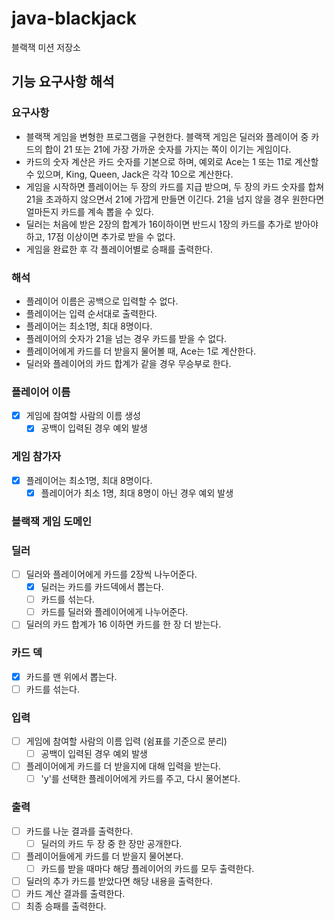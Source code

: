 # java-blackjack

블랙잭 미션 저장소

## 기능 요구사항 해석

### 요구사항

- 블랙잭 게임을 변형한 프로그램을 구현한다. 블랙잭 게임은 딜러와 플레이어 중 카드의 합이 21 또는 21에 가장 가까운 숫자를 가지는 쪽이 이기는 게임이다.
- 카드의 숫자 계산은 카드 숫자를 기본으로 하며, 예외로 Ace는 1 또는 11로 계산할 수 있으며, King, Queen, Jack은 각각 10으로 계산한다.
- 게임을 시작하면 플레이어는 두 장의 카드를 지급 받으며, 두 장의 카드 숫자를 합쳐 21을 초과하지 않으면서 21에 가깝게 만들면 이긴다. 21을 넘지 않을 경우 원한다면 얼마든지 카드를 계속 뽑을 수 있다.
- 딜러는 처음에 받은 2장의 합계가 16이하이면 반드시 1장의 카드를 추가로 받아야 하고, 17점 이상이면 추가로 받을 수 없다.
- 게임을 완료한 후 각 플레이어별로 승패를 출력한다.

### 해석

- 플레이어 이름은 공백으로 입력할 수 없다.
- 플레이어는 입력 순서대로 출력한다.
- 플레이어는 최소1명, 최대 8명이다.
- 플레이어의 숫자가 21을 넘는 경우 카드를 받을 수 없다.
- 플레이어에게 카드를 더 받을지 물어볼 때, Ace는 1로 계산한다.
- 딜러와 플레이어의 카드 합계가 같을 경우 무승부로 한다.

### 플레이어 이름

- [x] 게임에 참여할 사람의 이름 생성
    - [x] 공백이 입력된 경우 예외 발생

### 게임 참가자

- [x] 플레이어는 최소1명, 최대 8명이다.
    - [x] 플레이어가 최소 1명, 최대 8명이 아닌 경우 예외 발생

### 블랙잭 게임 도메인

### 딜러

- [ ] 딜러와 플레이어에게 카드를 2장씩 나누어준다.
    - [x] 딜러는 카드를 카드덱에서 뽑는다.
    - [ ] 카드를 섞는다.
    - [ ] 카드를 딜러와 플레이어에게 나누어준다.
- [ ] 딜러의 카드 합계가 16 이하면 카드를 한 장 더 받는다.

### 카드 덱

- [x] 카드를 맨 위에서 뽑는다.
- [ ] 카드를 섞는다.

### 입력

- [ ] 게임에 참여할 사람의 이름 입력 (쉼표를 기준으로 분리)
    - [ ] 공백이 입력된 경우 예외 발생
- [ ] 플레이어에게 카드를 더 받을지에 대해 입력을 받는다.
    - [ ] 'y'를 선택한 플레이어에게 카드를 주고, 다시 물어본다.

### 출력

- [ ] 카드를 나눈 결과를 출력한다.
    - [ ] 딜러의 카드 두 장 중 한 장만 공개한다.
- [ ] 플레이어들에게 카드를 더 받을지 물어본다.
    - [ ] 카드를 받을 때마다 해당 플레이어의 카드를 모두 출력한다.
- [ ] 딜러의 추가 카드를 받았다면 해당 내용을 출력한다.
- [ ] 카드 계산 결과를 출력한다.
- [ ] 최종 승패를 출력한다.
